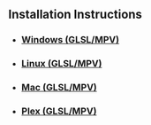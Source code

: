 ## **Installation Instructions**  
  - ### [Windows (GLSL/MPV)](md/GLSL_Instructions_Windows.md)  
  - ### [Linux (GLSL/MPV)](md/GLSL_Instructions_Linux.md)  
  - ### [Mac (GLSL/MPV)](md/GLSL_Instructions_Mac.md)  
  - ### [Plex (GLSL/MPV)](md/GLSL_Instructions_Plex.md)  
